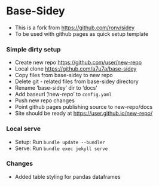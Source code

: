 # Base-Sidey
- This is a fork from https://github.com/ronv/sidey
- To be used with github pages as quick setup template

### Simple dirty setup
- Create new repo https://github.com/user/new-repo
- Local clone https://github.com/a7u7a/base-sidey
- Copy files from base-sidey to new repo
- Delete git - related files from base-sidey directory
- Rename ‘base-sidey’ dir to ‘docs’
- Add baseurl ‘/new-repo’ to `config.yaml`
- Push new repo changes
- Point github pages publishing source to new-repo/docs
- Site should be ready at https://user.github.io/new-repo/

### Local serve
- Setup: Run `bundle update --bundler`
- Serve: Run `bundle exec jekyll serve`

### Changes
- Added table styling for pandas dataframes
